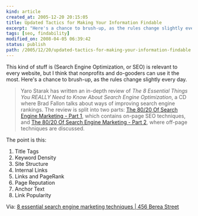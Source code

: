 ```yaml
---
kind: article
created_at: 2005-12-20 20:15:05
title: Updated Tactics for Making Your Information Findable
excerpt: "Here's a chance to brush-up, as the rules change slightly every day. "
tags: [seo, findability]
modified_on: 2008-04-05 06:39:42
status: publish 
path: /2005/12/20/updated-tactics-for-making-your-information-findable
---
```


This kind of stuff is (Search Engine Optimization, or SEO) is relevant to every website, but I think that nonprofits and do-gooders can use it the most. Here's a chance to brush-up, as the rules change slightly every day. 


<blockquote class="large">

Yaro Starak has written an in-depth review of <cite>The 8 Essential Things You REALLY Need to Know About Search Engine Optimization</cite>, a CD where Brad Fallon talks about ways of improving search engine rankings. The review is split into two parts: <a href="http://www.entrepreneurs-journey.com/331/search-engine-marketing-part-1/">The 80/20 Of Search Engine Marketing - Part 1</a>, which contains on-page SEO techniques, and <a href="http://www.entrepreneurs-journey.com/336/search-engine-marketing-part-2/">The 80/20 Of Search Engine Marketing - Part 2</a>, where off-page techniques are discussed.
</blockquote>

The point is this: 


<ol>
<li>Title Tags</li>
<li>Keyword Density</li>
<li>Site Structure</li>
<li>Internal Links</li>
<li>Links and PageRank</li>
<li>Page Reputation</li>
<li>Anchor Text</li>
<li>Link Popularity</li>
</ol>

Via: <a href="http://www.456bereastreet.com/archive/200512/8_essential_search_engine_marketing_techniques/#comments">8 essential search engine marketing techniques | 456 Berea Street</a>

